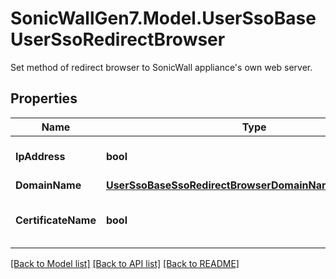 # SonicWallGen7.Model.UserSsoBaseUserSsoRedirectBrowser
Set method of redirect browser to SonicWall appliance's own web server.

## Properties

Name | Type | Description | Notes
------------ | ------------- | ------------- | -------------
**IpAddress** | **bool** | Via the interface IP address | [optional] 
**DomainName** | [**UserSsoBaseSsoRedirectBrowserDomainNameDomainName**](UserSsoBaseSsoRedirectBrowserDomainNameDomainName.md) |  | [optional] 
**CertificateName** | **bool** | Via the name from the administration certificate | [optional] 

[[Back to Model list]](../README.md#documentation-for-models) [[Back to API list]](../README.md#documentation-for-api-endpoints) [[Back to README]](../README.md)

